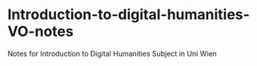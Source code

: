 # Introduction-to-digital-humanities-VO-notes
Notes for Introduction to Digital Humanities Subject in Uni Wien
